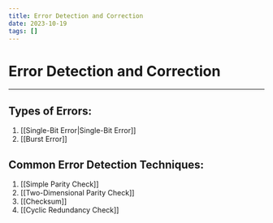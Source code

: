 ```yaml
---
title: Error Detection and Correction
date: 2023-10-19
tags: []
---
```


# Error Detection and Correction

---

## Types of Errors:

1. [[Single-Bit Error|Single-Bit Error]]
2. [[Burst Error]]

## Common Error Detection Techniques:

1. [[Simple Parity Check]]
2. [[Two-Dimensional Parity Check]]
3. [[Checksum]]
4. [[Cyclic Redundancy Check]]
